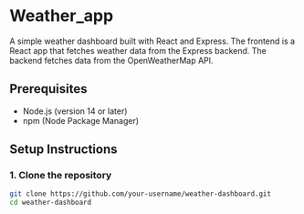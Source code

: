 ﻿# Weather_app

A simple weather dashboard built with React and Express. The frontend is a React app that fetches weather data from the Express backend. The backend fetches data from the OpenWeatherMap API.

## Prerequisites

- Node.js (version 14 or later)
- npm (Node Package Manager)

## Setup Instructions

### 1. Clone the repository

```bash
git clone https://github.com/your-username/weather-dashboard.git
cd weather-dashboard




